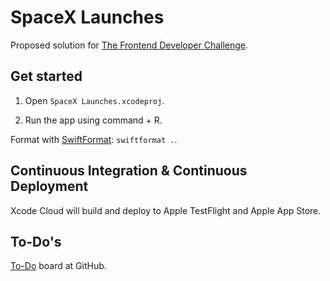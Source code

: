# SpaceX Launches

Proposed solution for [The Frontend Developer Challenge](https://github.com/knutvalen/coding-challenge-frontend).

## Get started

1. Open `SpaceX Launches.xcodeproj`.

2. Run the app using command + R.

Format with [SwiftFormat](https://github.com/nicklockwood/SwiftFormat): `swiftformat .`.

## Continuous Integration & Continuous Deployment

Xcode Cloud will build and deploy to Apple TestFlight and Apple App Store.  

## To-Do's

[To-Do](https://github.com/users/knutvalen/projects/2) board at GitHub. 
